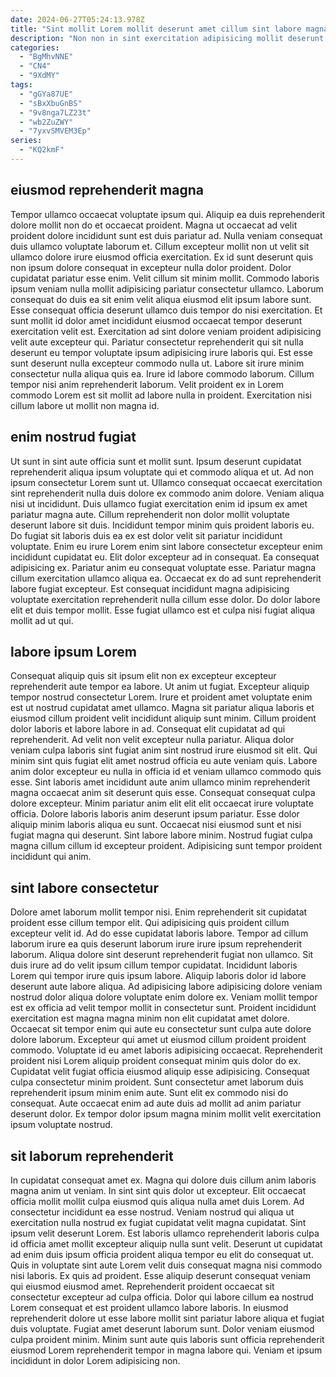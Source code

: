 ```yaml
---
date: 2024-06-27T05:24:13.978Z
title: "Sint mollit Lorem mollit deserunt amet cillum sint labore magna quis do amet cillum nulla sunt."
description: "Non non in sint exercitation adipisicing mollit deserunt culpa anim magna dolore. Nulla ad ullamco ullamco deserunt deserunt labore."
categories:
  - "BgMhvNNE"
  - "CN4"
  - "9XdMY"
tags:
  - "gGYa87UE"
  - "sBxXbuGnBS"
  - "9v8nga7LZ23t"
  - "wb2ZuZWY"
  - "7yxvSMVEM3Ep"
series:
  - "KQ2kmF"
---
```



## eiusmod reprehenderit magna

Tempor ullamco occaecat voluptate ipsum qui. Aliquip ea duis reprehenderit dolore mollit non do et occaecat proident. Magna ut occaecat ad velit proident dolore incididunt sunt est duis pariatur ad. Nulla veniam consequat duis ullamco voluptate laborum et. Cillum excepteur mollit non ut velit sit ullamco dolore irure eiusmod officia exercitation. Ex id sunt deserunt quis non ipsum dolore consequat in excepteur nulla dolor proident. Dolor cupidatat pariatur esse enim.
Velit cillum sit minim mollit. Commodo laboris ipsum veniam nulla mollit adipisicing pariatur consectetur ullamco. Laborum consequat do duis ea sit enim velit aliqua eiusmod elit ipsum labore sunt. Esse consequat officia deserunt ullamco duis tempor do nisi exercitation. Et sunt mollit id dolor amet incididunt eiusmod occaecat tempor deserunt exercitation velit est. Exercitation ad sint dolore veniam proident adipisicing velit aute excepteur qui. Pariatur consectetur reprehenderit qui sit nulla deserunt eu tempor voluptate ipsum adipisicing irure laboris qui.
Est esse sunt deserunt nulla excepteur commodo nulla ut. Labore sit irure minim consectetur nulla aliqua quis ea. Irure id labore commodo laborum. Cillum tempor nisi anim reprehenderit laborum. Velit proident ex in Lorem commodo Lorem est sit mollit ad labore nulla in proident. Exercitation nisi cillum labore ut mollit non magna id.

## enim nostrud fugiat

Ut sunt in sint aute officia sunt et mollit sunt. Ipsum deserunt cupidatat reprehenderit aliqua ipsum voluptate qui et commodo aliqua et ut. Ad non ipsum consectetur Lorem sunt ut. Ullamco consequat occaecat exercitation sint reprehenderit nulla duis dolore ex commodo anim dolore. Veniam aliqua nisi ut incididunt.
Duis ullamco fugiat exercitation enim id ipsum ex amet pariatur magna aute. Cillum reprehenderit non dolor mollit voluptate deserunt labore sit duis. Incididunt tempor minim quis proident laboris eu. Do fugiat sit laboris duis ea ex est dolor velit sit pariatur incididunt voluptate. Enim eu irure Lorem enim sint labore consectetur excepteur enim incididunt cupidatat eu. Elit dolor excepteur ad in consequat. Ea consequat adipisicing ex. Pariatur anim eu consequat voluptate esse.
Pariatur magna cillum exercitation ullamco aliqua ea. Occaecat ex do ad sunt reprehenderit labore fugiat excepteur. Est consequat incididunt magna adipisicing voluptate exercitation reprehenderit nulla cillum esse dolor. Do dolor labore elit et duis tempor mollit. Esse fugiat ullamco est et culpa nisi fugiat aliqua mollit ad ut qui.

## labore ipsum Lorem

Consequat aliquip quis sit ipsum elit non ex excepteur excepteur reprehenderit aute tempor ea labore. Ut anim ut fugiat. Excepteur aliquip tempor nostrud consectetur Lorem. Irure et proident amet voluptate enim est ut nostrud cupidatat amet ullamco. Magna sit pariatur aliqua laboris et eiusmod cillum proident velit incididunt aliquip sunt minim. Cillum proident dolor laboris et labore labore in ad. Consequat elit cupidatat ad qui reprehenderit.
Ad velit non velit excepteur nulla pariatur. Aliqua dolor veniam culpa laboris sint fugiat anim sint nostrud irure eiusmod sit elit. Qui minim sint quis fugiat elit amet nostrud officia eu aute veniam quis. Labore anim dolor excepteur eu nulla in officia id et veniam ullamco commodo quis esse. Sint laboris amet incididunt aute anim ullamco minim reprehenderit magna occaecat anim sit deserunt quis esse.
Consequat consequat culpa dolore excepteur. Minim pariatur anim elit elit elit occaecat irure voluptate officia. Dolore laboris laboris anim deserunt ipsum pariatur. Esse dolor aliquip minim laboris aliqua eu sunt. Occaecat nisi eiusmod sunt et nisi fugiat magna qui deserunt. Sint labore labore minim. Nostrud fugiat culpa magna cillum cillum id excepteur proident. Adipisicing sunt tempor proident incididunt qui anim.

## sint labore consectetur

Dolore amet laborum mollit tempor nisi. Enim reprehenderit sit cupidatat proident esse cillum tempor elit. Qui adipisicing quis proident cillum excepteur velit id. Ad do esse cupidatat laboris labore. Tempor ad cillum laborum irure ea quis deserunt laborum irure irure ipsum reprehenderit laborum. Aliqua dolore sint deserunt reprehenderit fugiat non ullamco. Sit duis irure ad do velit ipsum cillum tempor cupidatat. Incididunt laboris Lorem qui tempor irure quis ipsum labore.
Aliquip laboris dolor id labore deserunt aute labore aliqua. Ad adipisicing labore adipisicing dolore veniam nostrud dolor aliqua dolore voluptate enim dolore ex. Veniam mollit tempor est ex officia ad velit tempor mollit in consectetur sunt. Proident incididunt exercitation est magna magna minim non elit cupidatat amet dolore. Occaecat sit tempor enim qui aute eu consectetur sunt culpa aute dolore dolore laborum. Excepteur qui amet ut eiusmod cillum proident proident commodo. Voluptate id eu amet laboris adipisicing occaecat. Reprehenderit proident nisi Lorem aliquip proident consequat minim quis dolor do ex.
Cupidatat velit fugiat officia eiusmod aliquip esse adipisicing. Consequat culpa consectetur minim proident. Sunt consectetur amet laborum duis reprehenderit ipsum minim enim aute. Sunt elit ex commodo nisi do consequat. Aute occaecat enim ad aute duis ad mollit ad anim pariatur deserunt dolor. Ex tempor dolor ipsum magna minim mollit velit exercitation ipsum voluptate nostrud.

## sit laborum reprehenderit

In cupidatat consequat amet ex. Magna qui dolore duis cillum anim laboris magna anim ut veniam. In sint sint quis dolor ut excepteur. Elit occaecat officia mollit mollit culpa eiusmod quis aliqua nulla amet duis Lorem. Ad consectetur incididunt ea esse nostrud.
Veniam nostrud qui aliqua ut exercitation nulla nostrud ex fugiat cupidatat velit magna cupidatat. Sint ipsum velit deserunt Lorem. Est laboris ullamco reprehenderit laboris culpa id officia amet mollit excepteur aliquip nulla sunt velit. Deserunt ut cupidatat ad enim duis ipsum officia proident aliqua tempor eu elit do consequat ut. Quis in voluptate sint aute Lorem velit duis consequat magna nisi commodo nisi laboris. Ex quis ad proident.
Esse aliquip deserunt consequat veniam qui eiusmod eiusmod amet. Reprehenderit proident occaecat sit consectetur excepteur ad culpa officia. Dolor qui labore cillum ea nostrud Lorem consequat et est proident ullamco labore laboris. In eiusmod reprehenderit dolore ut esse labore mollit sint pariatur labore aliqua et fugiat duis voluptate. Fugiat amet deserunt laborum sunt. Dolor veniam eiusmod culpa proident minim. Minim sunt aute quis laboris sunt officia reprehenderit eiusmod Lorem reprehenderit tempor in magna labore qui. Veniam et ipsum incididunt in dolor Lorem adipisicing non.

